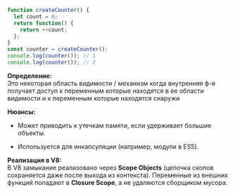 ```js
function createCounter() {
  let count = 0;
  return function() {
    return ++count;
  };
}
const counter = createCounter();
console.log(counter()); // 1
console.log(counter()); // 2
```

**Определение:**  
Это некоторая область видимости / механизм когда внутренняя ф-я получает доступ к переменным которые находятся в ее области видимости и к переменным которые находятся снаружи

**Нюансы:**

- Может приводить к утечкам памяти, если удерживает большие объекты.
    
- Используется для инкапсуляции (например, модули в ES5).

**Реализация в V8:**  
В V8 замыкание реализовано через **Scope Objects** (цепочка скопов сохраняется даже после выхода из контекста). Переменные из внешних функций попадают в **Closure Scope**, а не удаляются сборщиком мусора.